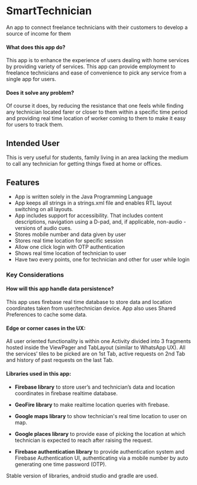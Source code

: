 # SmartTechnician
An app to connect freelance technicians with their customers to develop a source of income for them

#### What does this app do?

This app is to enhance the experience of users dealing with home services by providing variety of services. This app can provide employment to freelance technicians and ease of convenience to pick any service from a single app for users.

#### Does it solve any problem?

Of course it does, by reducing the resistance that one feels while finding any technician located farer or closer to them within a specific time period and providing real time location of worker coming to them to make it easy for users to track them.

## Intended User

This is very useful for students, family living in an area lacking the medium to call any technician for getting things fixed at home or offices. 

## Features

- App is written solely in the Java Programming Language
- App keeps all strings in a strings.xml file and enables RTL layout switching on all layouts.
- App includes support for accessibility. That includes content descriptions, navigation using a D-pad, and, if applicable, non-audio -versions of audio cues.
- Stores mobile number and data given by user
- Stores real time location for specific session
- Allow one click login with OTP authentication
- Shows real time location of technician to user
- Have two every points, one for technician and other for user while login

### Key Considerations

#### How will this app handle data persistence? 

This app uses firebase real time database to store data and location coordinates taken from user/technician device. App also uses Shared Preferences to cache some data.

#### Edge or corner cases in the UX:

All user oriented functionality is within one Activity divided into 3 fragments hosted inside the ViewPager and TabLayout (similar to WhatsApp UX). All the services’ tiles to be picked are on 1st Tab, active requests on 2nd Tab and history of past requests on the last Tab.

#### Libraries used in this app:

- **Firebase library** to store user’s and technician’s data and location coordinates in firebase realtime database.
    
- **GeoFire library** to make realtime location queries with firebase.

- **Google maps library** to show technician's real time location to user on map.

- **Google places library** to provide ease of picking the location at which technician is expected to reach after raising the request.

- **Firebase authentication library** to provide authentication system and Firebase Authentication UI, authenticating via a mobile number by auto generating one time password (OTP).

Stable version of libraries, android studio and gradle are used.
